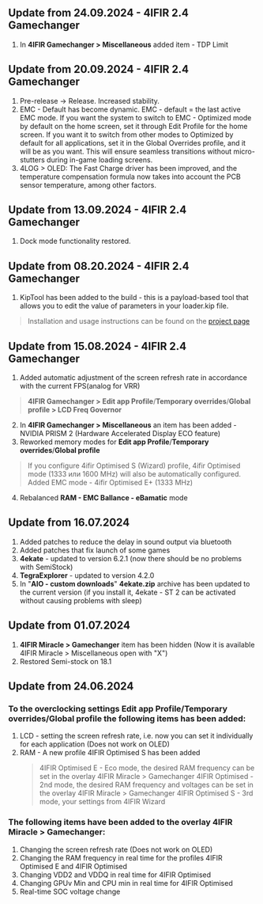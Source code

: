## Update from 24.09.2024 - 4IFIR 2.4 Gamechanger
1. In **4IFIR Gamechanger > Miscellaneous** added item - TDP Limit

## Update from 20.09.2024 - 4IFIR 2.4 Gamechanger
1. Pre-release -> Release. Increased stability.
2. EMC - Default has become dynamic. EMC - default = the last active EMC mode. If you want the system to switch to EMC - Optimized mode by default on the home screen, set it through Edit Profile for the home screen. If you want it to switch from other modes to Optimized by default for all applications, set it in the Global Overrides profile, and it will be as you want. This will ensure seamless transitions without micro-stutters during in-game loading screens.
3. 4LOG > OLED:
The Fast Charge driver has been improved, and the temperature compensation formula now takes into account the PCB sensor temperature, among other factors.

## Update from 13.09.2024 - 4IFIR 2.4 Gamechanger
1.  Dock mode functionality restored.  

##  Update from 08.20.2024 - 4IFIR 2.4 Gamechanger
1.  KipTool has been added to the build - this is a payload-based tool that allows you to edit the value of parameters in your loader.kip file.  
>Installation and usage instructions can be found on the [project page](https://github.com/kawaii-flesh/KipTool)

## Update from 15.08.2024 - 4IFIR 2.4 Gamechanger
1.  Added automatic adjustment of the screen refresh rate in accordance with the current FPS(analog for VRR)
> **4IFIR Gamechanger > Edit app Profile**/**Temporary overrides**/**Global profile > LCD Freq Governor**
2.  In **4IFIR Gamechanger > Miscellaneous** an item has been added - NVIDIA PRISM 2 (Hardware Accelerated Display ECO feature)
3.  Reworked memory modes for **Edit app Profile**/**Temporary overrides**/**Global profile**
>If you configure 4ifir Optimised S (Wizard) profile, 4ifir Optimised mode (1333 или 1600 MHz) will also be automatically configured.  
>Added EMC mode - 4ifir Optimised E+ (1333 MHz)
4.  Rebalanced **RAM - EMC Ballance - eBamatic**  mode

## Update from 16.07.2024 
1.  Added patches to reduce the delay in sound output via bluetooth
2.  Added patches that fix launch of some games
3.  **4ekate** - updated to version  6.2.1 (now there should be no problems with SemiStock)
4.  **TegraExplorer** - updated to version  4.2.0
5.  In "**AIO - custom downloads**" **4ekate.zip** archive has been updated to the current version (if you install it, 4ekate - ST 2 can be activated without causing problems with sleep)

## Update from 01.07.2024    
1.  **4IFIR Miracle > Gamechanger** item has been hidden (Now it is available 4IFIR Miracle > Miscellaneous open with "Х")  
2.  Restored Semi-stock on 18.1

## Update from 24.06.2024  

### To the overclocking settings **Edit app Profile**/**Temporary overrides**/**Global profile** the following items has been added:
1. LCD - setting the screen refresh rate, i.e. now you can set it individually for each application (Does not work on OLED)
2. RAM - A new profile 4IFIR Optimised S has been added
   >4IFIR Optimised E - Eco mode, the desired RAM frequency can be set in the overlay 4IFIR Miracle > Gamechanger
   >4IFIR Optimised - 2nd mode, the desired RAM frequency and voltages can be set in the overlay 4IFIR Miracle > Gamechanger
   >4IFIR Optimised S - 3rd mode, your settings from 4IFIR Wizard
   
### The following items have been added to the overlay **4IFIR Miracle > Gamechanger**:  
1. Changing the screen refresh rate (Does not work on OLED)
2. Changing the RAM frequency in real time for the profiles 4IFIR Optimised E and 4IFIR Optimised
3. Changing VDD2 and VDDQ in real time for 4IFIR Optimised
4. Changing GPUv Min and CPU min in real time for 4IFIR Optimised
5. Real-time SOC voltage change
